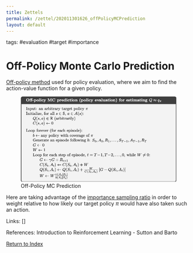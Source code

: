 ```yaml
---
title: Zettels
permalink: /zettel/202011301626_offPolicyMCPrediction
layout: default
---
```

tags: #evaluation #target #importance

# Off-Policy Monte Carlo Prediction

[Off-policy method](202011301312_offPolicyMethods) used for policy evaluation, where we aim to find the action-value function for 
a given policy.

<figure>
  <img src="/Images/ReinforcementLearning/OffPolicyMCPredictionQ.png"
     alt="ALT"
     class="centerImage"
     style="width: 700px;" />
  <figcaption> Off-Policy MC Prediction </figcaption>     
</figure>

Here are taking advantage of the [importance sampling ratio](202101102040_importanceSampling) in order to weight 
relative to how likely our target policy $\pi$ would have also taken such an action.

Links: []

References: Introduction to Reinforcement Learning - Sutton and Barto

[Return to Index](index)